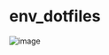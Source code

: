 # env_dotfiles

![image](https://user-images.githubusercontent.com/83777791/226064992-5b5ef38f-0432-4658-8904-73104bebc7f4.png)
